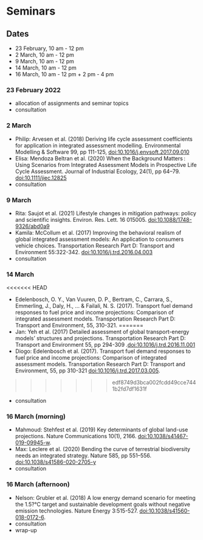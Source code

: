 Seminars
========

Dates
-----
- 23 February, 10 am - 12 pm
- 2 March, 10 am - 12 pm
- 9 March, 10 am - 12 pm
- 14 March, 10 am - 12 pm
- 16 March, 10 am - 12 pm + 2 pm - 4 pm

### 23 February 2022
- allocation of assignments and seminar topics
- consultation

### 2 March
- Philip: Arvesen et al. (2018) Deriving life cycle assessment coefficients for application in integrated assessment modelling. Environmental Modelling & Software 99, pp 111-125, [doi:10.1016/j.envsoft.2017.09.010](https://doi.org/10.1016/j.envsoft.2017.09.010)
- Elisa: Mendoza Beltran et al. (2020) When the Background Matters : Using Scenarios from Integrated Assessment Models in Prospective Life Cycle Assessment. Journal of Industrial Ecology, 24(1), pp 64–79. [doi:10.1111/jiec.12825](https://doi.org/10.1111/jiec.12825)
- consultation

### 9 March
- Rita: Saujot et al. (2021) Lifestyle changes in mitigation pathways: policy and scientific insights. Environ. Res. Lett. 16 015005. [doi:10.1088/1748-9326/abd0a9](https://doi.org/10.1088/1748-9326/abd0a9)
- Kamila: McCollum et al. (2017) Improving the behavioral realism of global integrated assessment models: An application to consumers vehicle choices. Transportation Research Part D: Transport and Environment 55:322-342. [doi:10.1016/j.trd.2016.04.003](https://doi.org/10.1016/j.trd.2016.04.003)
- consultation

### 14 March
<<<<<<< HEAD
- Edelenbosch, O. Y., Van Vuuren, D. P., Bertram, C., Carrara, S., Emmerling, J., Daly, H., ... & Failali, N. S. (2017). Transport fuel demand responses to fuel price and income projections: Comparison of integrated assessment models. Transportation Research Part D: Transport and Environment, 55, 310-321.
=======
- Jan: Yeh et al. (2017) Detailed assessment of global transport-energy models’ structures and projections. Transportation Research Part D: Transport and Environment 55, pp 294-309 .[doi:10.1016/j.trd.2016.11.001](https://doi.org/10.1016/j.trd.2016.11.001)
- Diogo: Edelenbosch et al. (2017). Transport fuel demand responses to fuel price and income projections: Comparison of integrated assessment models. Transportation Research Part D: Transport and Environment, 55, pp 310-321 [doi:10.1016/j.trd.2017.03.005](https://doi.org/10.1016/j.trd.2017.03.005).
>>>>>>> edf8749d3bca002fcdd49cce7441b2fd7df1631f
- consultation

### 16 March (morning)
- Mahmoud: Stehfest et al. (2019) Key determinants of global land-use projections. Nature Communications 10(1), 2166. [doi:10.1038/s41467-019-09945-w](https://doi.org/10.1038/s41467-019-09945-w).
- Max: Leclere et al. (2020) Bending the curve of terrestrial biodiversity needs an integrated strategy. Nature 585, pp 551–556. [doi:10.1038/s41586-020-2705-y](https://doi.org/10.1038/s41586-020-2705-y)
- consultation

### 16 March (afternoon)
- Nelson: Grubler et al. (2018) A low energy demand scenario for meeting the 1.5?°C target and sustainable development goals without negative emission technologies. Nature Energy 3:515-527. [doi:10.1038/s41560-018-0172-6](https://doi.org/10.1038/s41560-018-0172-6).
- consultation
- wrap-up
